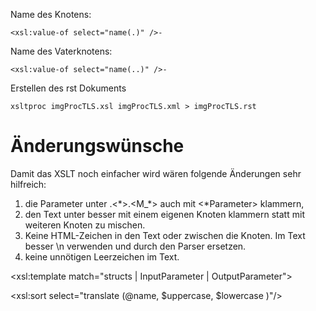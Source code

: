 

Name des Knotens:

	<xsl:value-of select="name(.)" />-

Name des Vaterknotens:

	<xsl:value-of select="name(..)" />-

Erstellen des rst Dokuments

	xsltproc imgProcTLS.xsl imgProcTLS.xml > imgProcTLS.rst



# Änderungswünsche

Damit das XSLT noch einfacher wird wären folgende Änderungen sehr hilfreich:

1. die Parameter unter <structs>.<\*>.<M_*> auch mit <\*Parameter> klammern,
1. den Text unter <hint> besser mit einem eigenen Knoten klammern statt mit weiteren Knoten zu mischen.
1. Keine HTML-Zeichen in den Text oder zwischen die Knoten. Im Text besser \n verwenden und durch den Parser ersetzen.
1. keine unnötigen Leerzeichen im Text.


<xsl:template match="structs | InputParameter | OutputParameter">

<xsl:sort select="translate (@name, $uppercase, $lowercase )"/>